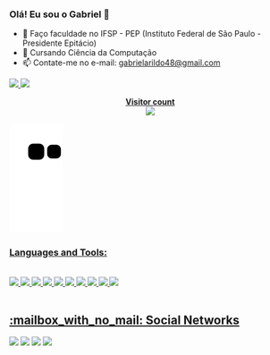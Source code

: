 ### Olá! Eu sou o Gabriel 👋

- 🌱 Faço faculdade no IFSP - PEP (Instituto Federal de São Paulo - Presidente Epitácio)
- 👯 Cursando Ciência da Computação
- 📫 Contate-me no e-mail: gabrielarildo48@gmail.com

<div>
    <a href="https://github.com/gabrielarildo">
        <img height="180em"
            src="https://github-readme-stats.vercel.app/api?username=gabrielarildo&show_icons=true&theme=dark&include_all_commits=true&count_private=true" />
        <img height="110em"
            src="https://github-readme-stats.vercel.app/api/top-langs/?username=gabrielarildo&layout=compact&langs_count=7&theme=dark" />
</div>

</p>

<p align="center">
    <b>Visitor count</b><br>
    <img src="https://profile-counter.glitch.me/gabrielarildo/count.svg" />
</p>

   ![Snake animation](https://github.com/gabrielarildo/gabrielarildo/blob/output/github-contribution-grid-snake.svg)
  
 ### Languages and Tools:
  
<div style="display: inline_block"><br>
    <img height="40" src="https://cdn.jsdelivr.net/gh/devicons/devicon/icons/vscode/vscode-original.svg" />
    <img height="40" src="https://cdn.jsdelivr.net/gh/devicons/devicon/icons/bash/bash-plain.svg" />
    <img height="40" src="https://cdn.jsdelivr.net/gh/devicons/devicon/icons/c/c-original.svg" />
    <img height="40" src="https://cdn.jsdelivr.net/gh/devicons/devicon/icons/git/git-original.svg" />
    <img height="40" src="https://cdn.jsdelivr.net/gh/devicons/devicon/icons/github/github-original.svg" />
    <img height="40" src="https://cdn.jsdelivr.net/gh/devicons/devicon/icons/java/java-original.svg" />
    <img height="40" src="https://cdn.jsdelivr.net/gh/devicons/devicon/icons/jira/jira-original.svg" />
    <img height="40" src="https://cdn.jsdelivr.net/gh/devicons/devicon/icons/mysql/mysql-original.svg" />
    <img height="40" src="https://cdn.jsdelivr.net/gh/devicons/devicon/icons/html5/html5-original.svg" />
    <img height="40" src="https://cdn.jsdelivr.net/gh/devicons/devicon/icons/css3/css3-original.svg" />
</div>

</br>

<h2>:mailbox_with_no_mail: Social Networks</h2>

<div>
    <a href="https://www.instagram.com/gabriel.g_fa/" target="_blank"><img
            src="https://img.shields.io/badge/-Instagram-%23E4405F?style=for-the-badge&logo=instagram&logoColor=white"
            target="_blank"></a>
    <a href="https://www.twitch.tv/mitakisuki" target="_blank"><img
            src="https://img.shields.io/badge/Twitch-9146FF?style=for-the-badge&logo=twitch&logoColor=white"
            target="_blank"></a>
    <a href="mailto:gabrielarildo48@gmail.com"><img
            src="https://img.shields.io/badge/-Gmail-%23333?style=for-the-badge&logo=gmail&logoColor=white"
            target="_blank"></a>
    <a href="https://www.linkedin.com/in/gabriel-arildo-74720120a/" target="_blank"><img
            src="https://img.shields.io/badge/-LinkedIn-%230077B5?style=for-the-badge&logo=linkedin&logoColor=white"
            target="_blank"></a>
</div>
  

 
